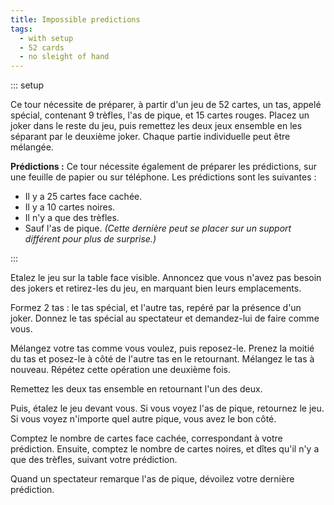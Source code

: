 ```yaml
---
title: Impossible predictions
tags:
  - with setup
  - 52 cards
  - no sleight of hand
---
```


::: setup

Ce tour nécessite de préparer, à partir d'un jeu de 52 cartes, un tas, appelé
spécial, contenant 9 trèfles, l'as de pique, et 15 cartes rouges. Placez un
joker dans le reste du jeu, puis remettez les deux jeux ensemble en les séparant
par le deuxième joker. Chaque partie individuelle peut être mélangée.

**Prédictions :** Ce tour nécessite également de préparer les prédictions, sur
une feuille de papier ou sur téléphone. Les prédictions sont les suivantes :

- Il y a 25 cartes face cachée.
- Il y a 10 cartes noires.
- Il n'y a que des trèfles.
- Sauf l'as de pique. _(Cette dernière peut se placer sur un support différent
  pour plus de surprise.)_

:::

Etalez le jeu sur la table face visible. Annoncez que vous n'avez pas besoin des
jokers et retirez-les du jeu, en marquant bien leurs emplacements.

Formez 2 tas : le tas spécial, et l'autre tas, repéré par la présence d'un
joker. Donnez le tas spécial au spectateur et demandez-lui de faire comme vous.

Mélangez votre tas comme vous voulez, puis reposez-le. Prenez la moitié du tas
et posez-le à côté de l'autre tas en le retournant. Mélangez le tas à nouveau.
Répétez cette opération une deuxième fois.

Remettez les deux tas ensemble en retournant l'un des deux.

Puis, étalez le jeu devant vous. Si vous voyez l'as de pique, retournez le jeu.
Si vous voyez n'importe quel autre pique, vous avez le bon côté.

Comptez le nombre de cartes face cachée, correspondant à votre prédiction.
Ensuite, comptez le nombre de cartes noires, et dîtes qu'il n'y a que des
trèfles, suivant votre prédiction.

Quand un spectateur remarque l'as de pique, dévoilez votre dernière prédiction.
